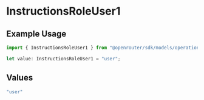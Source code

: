 # InstructionsRoleUser1

## Example Usage

```typescript
import { InstructionsRoleUser1 } from "@openrouter/sdk/models/operations";

let value: InstructionsRoleUser1 = "user";
```

## Values

```typescript
"user"
```